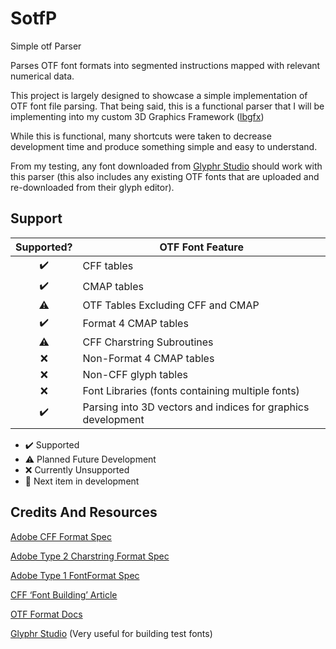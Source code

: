 # SotfP
Simple otf Parser

Parses OTF font formats into segmented instructions mapped with relevant numerical data.

This project is largely designed to showcase a simple implementation of OTF font file parsing.
That being said, this is a functional parser that I will be implementing into my custom 3D Graphics Framework ([lbgfx](https://github.com/NicholasTranquilli/lbgfx))

While this is functional, many shortcuts were taken to decrease development time and produce something simple and easy to understand.

From my testing, any font downloaded from [Glyphr Studio](https://www.glyphrstudio.com/app/) should work with this parser (this also includes any existing OTF fonts that are uploaded and re-downloaded from their glyph editor).

## Support
| Supported?  | OTF Font Feature |
| :-------------: | ------------- |
| :heavy_check_mark:  | CFF tables |
| :heavy_check_mark:  | CMAP tables |
| :warning: | OTF Tables Excluding CFF and CMAP |
| :heavy_check_mark:  | Format 4 CMAP tables |
| :warning: | CFF Charstring Subroutines  |
| :x: | Non-Format 4 CMAP tables |
| :x: | Non-CFF glyph tables |
| :x: | Font Libraries (fonts containing multiple fonts) |
| :heavy_check_mark: | Parsing into 3D vectors and indices for graphics development |

- :heavy_check_mark: Supported
- :warning: Planned Future Development
- :x: Currently Unsupported
- :triangular_flag_on_post: Next item in development

## Credits And Resources
[Adobe CFF Format Spec](https://adobe-type-tools.github.io/font-tech-notes/pdfs/5176.CFF.pdf)

[Adobe Type 2 Charstring Format Spec](https://adobe-type-tools.github.io/font-tech-notes/pdfs/5177.Type2.pdf)

[Adobe Type 1 FontFormat Spec](https://adobe-type-tools.github.io/font-tech-notes/pdfs/T1_SPEC.pdf)

[CFF ‘Font Building’ Article](https://pomax.github.io/CFF-glyphlet-fonts/)

[OTF Format Docs](https://learn.microsoft.com/en-us/typography/opentype/spec/otff)

[Glyphr Studio](https://www.glyphrstudio.com/app/)  (Very useful for building test fonts)


